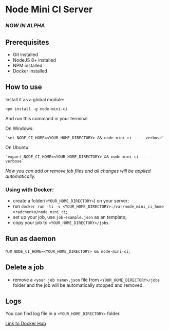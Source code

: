# Node Mini CI Server

### *NOW IN ALPHA*

## Prerequisites
* Git installed
* NodeJS 8+ installed
* NPM installed
* Docker installed

## How to use

  Install it as a global module:
  
  `npm install -g node-mini-ci`

  
  And run this command in your terminal
   
   On Windows:
    
    `set NODE_CI_HOME=<YOUR_HOME_DIRECTORY> && node-mini-ci -- --verbose`
 
   On Ubuntu:
  
    `export NODE_CI_HOME=<YOUR_HOME_DIRECTORY> && node-mini-ci -- --verbose`


*Now you can add or remove job files and all changes will be applied automatically.*

### Using with Docker:
  - create a folder(`<YOUR_HOME_DIRECTORY>`) on your server;
  - run `docker run -ti -v <YOUR_HOME_DIRECTORY>:/var/node_mini_ci_home vradchenko/node_mini_ci`;
  - set up your job, use `job-example.json` as an template;
  - copy your job to `<YOUR_HOME_DIRECTORY>/jobs`.

## Run as daemon
run `NODE_CI_HOME=<YOUR_HOME_DIRECTORY> && node-mini-ci`;

## Delete a job
 - remove a `<your job name>.json` file from `<YOUR_HOME_DIRECTORY>/jobs` folder and the job will be automatically stopped and removed.
 
## Logs
You can find log file in a `<YOUR_HOME_DIRECTORY>` folder.

[Link to Docker Hub](https://hub.docker.com/r/vradchenko/node_mini_ci/)